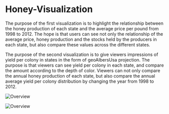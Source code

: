 # Honey-Visualization
<p>The purpose of the first visualization is to highlight the relationship between the honey production of each state and the average price per pound from 1998 to 2012. The hope is that users can see not only the relationship of the average price, honey production and the stocks held by the producers in each state, but also compare these values across the different states.</p>
<p>The purpose of the second visualization is to give viewers impressions of yield per colony in states in the form of geoAlbersUsa projection. The purpose is that viewers can see yield per colony in each state, and compare the amount according to the depth of color. Viewers can not only compare the annual honey production of each state, but also compare the annual average yield per colony distribution by changing the year from 1998 to 2012.</p>

![Overview](https://github.com/Patrickhhh99/Honey-Visualization/blob/master/Overview-Intereative.gif)

![Overview](https://github.com/Patrickhhh99/Honey-Visualization/blob/master/Overview-Static.jpeg)
